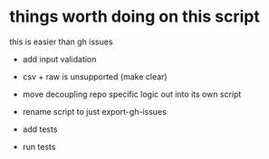 # things worth doing on this script

this is easier than gh issues

* add input validation

* csv + raw is unsupported (make clear)

* move decoupling repo specific logic out into its own script

* rename script to just export-gh-issues

* add tests

* run tests